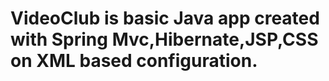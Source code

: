 # VideoClub is basic Java app created with Spring Mvc,Hibernate,JSP,CSS on XML based configuration.
